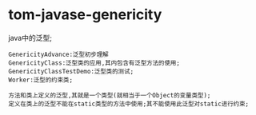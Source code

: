 # tom-javase-genericity
java中的泛型;

	GenericityAdvance:泛型初步理解
	GenericityClass:泛型类的应用,其内包含有泛型方法的使用;
	GenericityClassTestDemo:泛型类的测试;
	Worker:泛型的约束类;
	
	方法和类上定义的泛型,其就是一个类型(就相当于一个Object的变量类型);
	定义在类上的泛型不能在static类型的方法中使用;其不能使用此泛型对static进行约束;